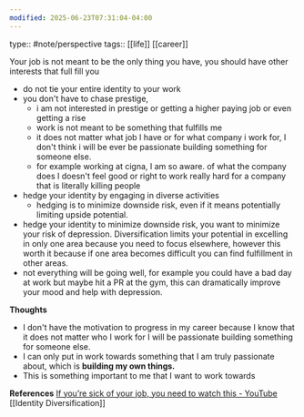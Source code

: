 ```yaml
---
modified: 2025-06-23T07:31:04-04:00
---
```

type:: #note/perspective 
tags:: [[life]] [[career]]


Your job is not meant to be the only thing you have, you should have other interests that full fill you

- do not tie your entire identity to your work
- you don't have to chase prestige,
	- i am not interested in prestige or getting a higher paying job or even getting a rise
	- work is not meant to be something that fulfills me
	- it does not matter what job I have or for what company i work for, I don't think i will be ever be passionate building something for someone else.
	- for example working at cigna, I am so aware. of what the company does I doesn't feel good or right to work really hard for a company that is literally killing people
- hedge your identity by engaging in diverse activities
	-  hedging is to minimize downside risk, even if it means potentially limiting upside potential.
- hedge your identity to minimize downside risk, you want to minimize your risk of depression. Diversification limits your potential in excelling in only one area because you need to focus elsewhere, however this worth it because if one area becomes difficult you can find fulfillment in other areas.
- not everything will be going well, for example you could have a bad day at work but maybe hit a PR at the gym, this can dramatically improve your mood and help with depression.

**Thoughts**
- I don't have the motivation to progress in my career because I know that it does not matter who I work for I will be passionate building something for someone else.
- I can only put in work towards something that I am truly passionate about, which is **building my own things.**
- This is something important to me that I want to work towards

**References**
[If you’re sick of your job, you need to watch this - YouTube](https://www.youtube.com/watch?v=Zl0EfP33v0k&t=1280s)
[[Identity Diversification]]
